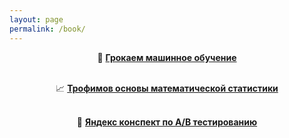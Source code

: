 ```yaml
---
layout: page
permalink: /book/
---
```


<div style="text-align: center;">

🧠 <strong><a href="{{ site.baseurl }}/public/books/grokaem_ml.pdf">Грокаем машинное обучение</a></strong><br><br>

📈 <strong><a href="{{ site.baseurl }}/public/books/trofimov_matstat.pdf">Трофимов основы математической статистики</a></strong><br><br>

🎯 <strong><a href="{{ site.baseurl }}/public/books/yandex_ab.pdf">Яндекс конспект по A/B тестированию</a></strong>

</div>
